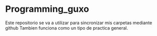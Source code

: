 # Programming_guxo
Este repositorio se va a utilizar para sincronizar mis carpetas mediante github
Tambien funciona como un tipo de practica general.
